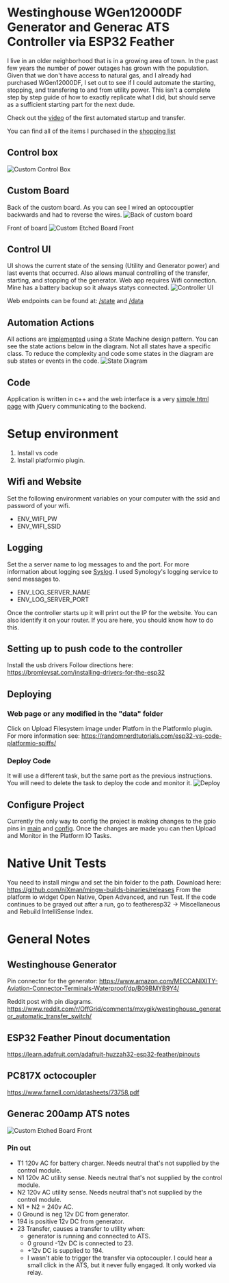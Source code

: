 # Westinghouse WGen12000DF Generator and Generac ATS Controller via ESP32 Feather

I live in an older neighborhood that is in a growing area of town. In the past few years the number of power outages has grown with the population. Given that we don't have access to natural gas, and I already had purchased WGen12000DF, I set out to see if I could automate the starting, stopping, and transfering to and from utility power. This isn't a complete step by step guide of how to exactly replicate what I did, but should serve as a sufficient starting part for the next dude.

Check out the [video](https://www.youtube.com/watch?v=OCHMWXXSAaE) of the first automated startup and transfer. 

You can find all of the items I purchased in the [shopping list](/ShoppingList.md)

## Control box
![Custom Control Box](/assets/Controller-Box.jpg "Custom Control Box")

## Custom Board
Back of the custom board. As you can see I wired an optocouptler backwards and had to reverse the wires.
![Back of custom board](/assets/Circuit-Board-Back.jpg "Back of custom board")

Front of board
![Custom Etched Board Front](/assets/Custom_Eteched_Board_Front.jpg "Custom Etched Board Front")


## Control UI
UI shows the current state of the sensing (Utility and Generator power) and last events that occurred. Also allows manual controlling of the transfer, starting, and stopping of the generator. Web app requires Wifi connection. Mine has a battery backup so it always statys connected.
![Controller UI](/assets/Controller-UI.png "Controller UI")

Web endpoints can be found at: [/state](/src/SimpleWeb/StateController.cpp) and [/data](/src/SimpleWeb/DataController.cpp)

## Automation Actions
All actions are [implemented](/src/States/IState.h) using a State Machine design pattern. You can see the state actions below in the diagram. Not all states have a specific class. To reduce the complexity and code some states in the diagram are sub states or events in the code.
![State Diagram](/assets/StateDiagram.png "State Diagram")

## Code
Application is written in c++ and the web interface is a very [simple html page](/data/index.html) with jQuery communicating to the backend.

# Setup environment
1. Install vs code
1. Install platformio plugin. 

## Wifi and Website
Set the following environment variables on your computer with the ssid and password of your wifi. 
* ENV_WIFI_PW 
* ENV_WIFI_SSID 

## Logging
Set the a server name to log messages to and the port. For more information about logging see [Syslog](https://github.com/arcao/Syslog). I used Synology's logging service to send messages to.
  * ENV_LOG_SERVER_NAME
  * ENV_LOG_SERVER_PORT

Once the controller starts up it will print out the IP for the website. You can also identify it on your router. If you are here, you should know how to do this.

## Setting up to push code to the controller
Install the usb drivers
Follow directions here: https://bromleysat.com/installing-drivers-for-the-esp32

## Deploying
### Web page or any modified in the "data" folder
Click on Upload Filesystem image under Platfom in the PlatformIo plugin. For more information see:
https://randomnerdtutorials.com/esp32-vs-code-platformio-spiffs/


### Deploy Code
It will use a different task, but the same port as the previous instructions. You will need to delete the task to deploy the code and monitor it.
![Deploy](/assets/UploadAndMonitor.PNG "Deploy")

## Configure Project
Currently the only way to config the project is making changes to the gpio pins in [main](/src/main.cpp) and [config](/src/config.h). Once the changes are made you can then Upload and Monitor in the Platform IO Tasks.


# Native Unit Tests
You need to install mingw and set the bin folder to the path.
Download here: https://github.com/niXman/mingw-builds-binaries/releases
From the platform io widget Open Native, Open Advanced, and run Test.
If the code continues to be grayed out after a run, go to featheresp32 -> Miscellaneous and Rebuild IntelliSense Index.

# General Notes
## Westinghouse Generator
Pin connector for the generator: https://www.amazon.com/MECCANIXITY-Aviation-Connector-Terminals-Waterproof/dp/B09BMYB9Y4/

Reddit post with pin diagrams.
https://www.reddit.com/r/OffGrid/comments/mxygik/westinghouse_generator_automatic_transfer_switch/

## ESP32 Feather Pinout documentation
https://learn.adafruit.com/adafruit-huzzah32-esp32-feather/pinouts

## PC817X octocoupler
https://www.farnell.com/datasheets/73758.pdf

## Generac 200amp ATS notes
![Custom Etched Board Front](/assets/Generac-ATC-pins.jpg "Custom Etched Board Front")
### Pin out
* T1 120v AC for battery charger. Needs neutral that's not supplied by the control module.
* N1 120v AC utility sense. Needs neutral that's not supplied by the control module.
* N2 120v AC utility sense. Needs neutral that's not supplied by the control module.
* N1 + N2 = 240v AC.
* 0 Ground is neg 12v DC from generator.
* 194 is positive 12v DC from generator.
* 23 Transfer, causes a transfer to utility when:
  * generator is running and connected to ATS.
  * 0 ground -12v DC is connected to 23.
  * +12v DC is supplied to 194.
  * I wasn't able to trigger the transfer via optocoupler. I could hear a small click in the ATS, but it never fully engaged. It only worked via relay.

